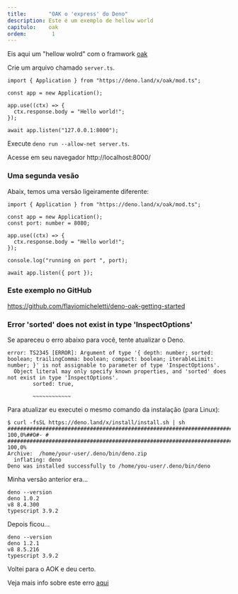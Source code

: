 ```yaml
---
title:       "OAK o 'express' do Deno"
description: Este é um exemplo de hellow world
capitulo:    oak
ordem:        1
---
```


Eis aqui um "hellow wolrd" com o framwork [oak](https://oakserver.github.io/oak/)

Crie um arquivo chamado `server.ts`.


    import { Application } from "https://deno.land/x/oak/mod.ts";

    const app = new Application();

    app.use((ctx) => {
      ctx.response.body = "Hello world!";
    });

    await app.listen("127.0.0.1:8000");


Execute `deno run --allow-net server.ts`.

Acesse em seu navegador http://localhost:8000/


### Uma segunda vesão

Abaix, temos uma versão ligeiramente diferente:

    import { Application } from "https://deno.land/x/oak/mod.ts";

    const app = new Application();
    const port: number = 8080;

    app.use((ctx) => {
      ctx.response.body = "Hello world!";
    });

    console.log("running on port ", port);

    await app.listen({ port });


### Este exemplo no GitHub

https://github.com/flaviomicheletti/deno-oak-getting-started



### Error 'sorted' does not exist in type 'InspectOptions'

Se apareceu o erro abaixo para você, tente atualizar o Deno.

    error: TS2345 [ERROR]: Argument of type '{ depth: number; sorted: boolean; trailingComma: boolean; compact: boolean; iterableLimit: number; }' is not assignable to parameter of type 'InspectOptions'.
      Object literal may only specify known properties, and 'sorted' does not exist in type 'InspectOptions'.
            sorted: true,

            ~~~~~~~~~~~~
Para atualizar eu executei o mesmo comando da instalação (para Linux):


    $ curl -fsSL https://deno.land/x/install/install.sh | sh
    ######################################################################## 100,0%##O#- #                                                        ######################################################################## 100,0%
    Archive:  /home/your-user/.deno/bin/deno.zip
      inflating: deno
    Deno was installed successfully to /home/you-user/.deno/bin/deno

Minha versão anterior era...

    deno --version
    deno 1.0.2
    v8 8.4.300
    typescript 3.9.2

Depois ficou...

    deno --version
    deno 1.2.1
    v8 8.5.216
    typescript 3.9.2

Voltei para o AOK e deu certo.

Veja mais info sobre este erro [aqui](https://github.com/denoland/deno/issues/6780)



